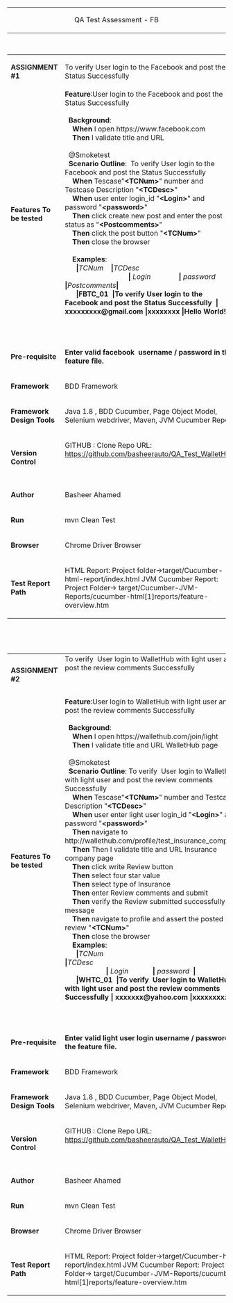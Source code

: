 <table width="750">
<tbody>
<tr>
<td width="750">
<p style="text-align: center;">QA Test Assessment - FB</p>
</td>
</tr>
</tbody>
</table>
<p>&nbsp;</p>
<table width="750">
<tbody>
<tr>
<td width="156">
<p><strong>ASSIGNMENT #1</strong></p>
</td>
<td width="594">
<p>To verify User login to the Facebook and post the Status Successfully</p>
</td>
</tr>
<tr>
<td width="156">
<p><strong>Features To be tested</strong></p>
</td>
<td width="594"><strong>Feature</strong>:User login to the Facebook and post the Status Successfully<br /> <br /> &nbsp; <strong>Background</strong>:<br /> &nbsp;&nbsp;&nbsp; <strong>When </strong>I open https://www.facebook.com<br /> &nbsp;&nbsp;&nbsp; <strong>Then </strong>I validate title and URL<br /> <br /> &nbsp; @Smoketest<br /> &nbsp; <strong>Scenario Outline</strong>:&nbsp; To verify User login to the Facebook and post the Status Successfully<br /> &nbsp;&nbsp;&nbsp; <strong>When </strong>Tescase"<strong>&lt;TCNum&gt;</strong>" number and Testcase Description "<strong>&lt;TCDesc&gt;</strong>"<br /> &nbsp;&nbsp;&nbsp; <strong>When </strong>user enter login_id "<strong>&lt;Login&gt;</strong>" and password "<strong>&lt;password&gt;</strong>"<br /> &nbsp;&nbsp;&nbsp; <strong>Then </strong>click create new post and enter the post status as "<strong>&lt;Postcomments&gt;</strong>"<br /> &nbsp;&nbsp;&nbsp; <strong>Then </strong>click the post button "<strong>&lt;TCNum&gt;</strong>"<br /> &nbsp;&nbsp;&nbsp; <strong>Then </strong>close the browser<br /> <br /> &nbsp;&nbsp;&nbsp; <strong>Examples</strong>:<br /> &nbsp;&nbsp;&nbsp;&nbsp;&nbsp; <strong>|</strong><em>TCNum&nbsp;&nbsp;&nbsp; </em><strong>|</strong><em>TCDesc&nbsp;&nbsp;&nbsp;&nbsp;&nbsp;&nbsp;&nbsp;&nbsp;&nbsp;&nbsp;&nbsp;&nbsp;&nbsp;&nbsp;&nbsp;&nbsp;&nbsp;&nbsp;&nbsp;&nbsp;&nbsp;&nbsp;&nbsp;&nbsp;&nbsp;&nbsp;&nbsp;&nbsp;&nbsp;&nbsp; &nbsp;&nbsp;&nbsp;&nbsp;&nbsp;&nbsp;&nbsp;&nbsp;&nbsp;&nbsp;&nbsp;&nbsp;&nbsp;&nbsp;&nbsp;&nbsp;&nbsp;&nbsp;&nbsp;&nbsp;&nbsp;&nbsp;&nbsp;&nbsp;&nbsp;&nbsp;&nbsp;&nbsp;&nbsp;&nbsp;&nbsp;&nbsp;&nbsp;&nbsp;</em><strong>| </strong><em>Login&nbsp;&nbsp;&nbsp;&nbsp;&nbsp;&nbsp;&nbsp;&nbsp;&nbsp;&nbsp;&nbsp;&nbsp;&nbsp;&nbsp; </em><strong>| </strong><em>password&nbsp; </em><strong>|</strong><em>Postcomments</em><strong>|<br /> &nbsp;&nbsp;&nbsp;&nbsp;&nbsp; |</strong><strong>FBTC_01&nbsp; </strong><strong>|</strong><strong>To verify User login to the Facebook and post the Status Successfully&nbsp; </strong><strong>| </strong><strong>xxxxxxxxx@gmail.com </strong><strong>|</strong><strong>xxxxxxxx</strong> <strong>|</strong><strong>Hello World!</strong><strong>|</strong>
<p>&nbsp;</p>
</td>
</tr>
<tr>
<td width="156">
<p><strong>Pre-requisite </strong></p>
</td>
<td width="594">
<p><strong>Enter valid facebook &nbsp;username / password in the feature file.</strong></p>
</td>
</tr>
<tr>
<td width="156">
<p><strong>Framework</strong></p>
</td>
<td width="594">
<p>BDD Framework</p>
</td>
</tr>
<tr>
<td width="156">
<p><strong>Framework Design Tools</strong></p>
</td>
<td width="594">
<p>Java 1.8 , BDD Cucumber, Page Object Model, Selenium webdriver, Maven, JVM Cucumber Report</p>
</td>
</tr>
<tr>
<td width="156">
<p><strong>Version Control</strong></p>
</td>
<td width="594">
<p>GITHUB : Clone Repo URL: <a href="https://github.com/basheerauto/QA_Test_WalletHub">https://github.com/basheerauto/QA_Test_WalletHub</a></p>
<p>&nbsp;</p>
</td>
</tr>
<tr>
<td width="156">
<p><strong>Author </strong></p>
</td>
<td width="594">
<p>Basheer Ahamed</p>
</td>
</tr>
<tr>
<td width="156">
<p><strong>Run</strong></p>
</td>
<td width="594">
<p>mvn Clean Test</p>
</td>
</tr>
<tr>
<td width="156">
<p><strong>Browser</strong></p>
</td>
<td width="594">
<p>Chrome Driver Browser</p>
</td>
</tr>
<tr>
<td width="156">
<p><strong>Test Report Path</strong></p>
</td>
<td width="594">
<p>HTML Report: Project folder&rarr;target/Cucumber-html-report/index.html JVM Cucumber Report: Project Folder&rarr; target/Cucumber-JVM-Reports/cucumber-html[1]reports/feature-overview.htm</p>
</td>
</tr>
</tbody>
</table>
<p>&nbsp;</p>
<p>&nbsp;</p>
<table width="750">
<tbody>
<tr>
<td width="156">
<p><strong>ASSIGNMENT #2</strong></p>
</td>
<td width="594">To verify&nbsp; User login to WalletHub with light user and post the review comments Successfully
<p>&nbsp;</p>
</td>
</tr>
<tr>
<td width="156">
<p><strong>Features To be tested</strong></p>
</td>
<td width="594"><strong>Feature</strong>:User login to WalletHub with light user and post the review comments Successfully<br /> <br /> &nbsp; <strong>Background</strong>:<br /> &nbsp;&nbsp;&nbsp; <strong>When </strong>I open https://wallethub.com/join/light<br /> &nbsp;&nbsp;&nbsp; <strong>Then </strong>I validate title and URL WalletHub page<br /> <br /> &nbsp; @Smoketest<br /> &nbsp; <strong>Scenario Outline</strong>: To verify&nbsp; User login to WalletHub with light user and post the review comments Successfully<br /> &nbsp;&nbsp;&nbsp; <strong>When </strong>Tescase"<strong>&lt;TCNum&gt;</strong>" number and Testcase Description "<strong>&lt;TCDesc&gt;</strong>"<br /> &nbsp;&nbsp;&nbsp; <strong>When </strong>user enter light user login_id "<strong>&lt;Login&gt;</strong>" and password "<strong>&lt;password&gt;</strong>"<br /> &nbsp;&nbsp;&nbsp; <strong>Then </strong>navigate to&nbsp; http://wallethub.com/profile/test_insurance_company/<br /> &nbsp;&nbsp;&nbsp; <strong>Then </strong>Then I validate title and URL Insurance company page<br /> &nbsp;&nbsp;&nbsp; <strong>Then </strong>click write Review button<br /> &nbsp;&nbsp;&nbsp; <strong>Then </strong>select four star value<br /> &nbsp;&nbsp;&nbsp; <strong>Then </strong>select type of Insurance<br /> &nbsp;&nbsp;&nbsp; <strong>Then </strong>enter Review comments and submit<br /> &nbsp;&nbsp;&nbsp; <strong>Then </strong>verify the Review submitted successfully message<br /> &nbsp;&nbsp;&nbsp; <strong>Then </strong>navigate to profile and assert the posted review "<strong>&lt;TCNum&gt;</strong>"<br /> &nbsp;&nbsp;&nbsp; <strong>Then </strong>close the browser<br /> &nbsp;&nbsp;&nbsp; <strong>Examples</strong>:<br /> &nbsp;&nbsp;&nbsp;&nbsp;&nbsp; <strong>|</strong><em>TCNum&nbsp;&nbsp;&nbsp; </em><strong>|</strong><em>TCDesc&nbsp;&nbsp;&nbsp;&nbsp;&nbsp;&nbsp;&nbsp;&nbsp;&nbsp;&nbsp;&nbsp;&nbsp;&nbsp;&nbsp;&nbsp;&nbsp;&nbsp;&nbsp;&nbsp;&nbsp;&nbsp;&nbsp;&nbsp;&nbsp;&nbsp;&nbsp;&nbsp;&nbsp;&nbsp;&nbsp;&nbsp;&nbsp;&nbsp;&nbsp;&nbsp;&nbsp;&nbsp;&nbsp;&nbsp;&nbsp;&nbsp;&nbsp;&nbsp;&nbsp;&nbsp;&nbsp;&nbsp;&nbsp;&nbsp;&nbsp;&nbsp;&nbsp;&nbsp;&nbsp;&nbsp;&nbsp;&nbsp;&nbsp;&nbsp;&nbsp;&nbsp;&nbsp;&nbsp;&nbsp; &nbsp;&nbsp;&nbsp;&nbsp;&nbsp;&nbsp;&nbsp;&nbsp;&nbsp;&nbsp;&nbsp;&nbsp;&nbsp;&nbsp;&nbsp;&nbsp;&nbsp;&nbsp;&nbsp;&nbsp;&nbsp;&nbsp;</em><strong>| </strong><em>Login&nbsp;&nbsp;&nbsp;&nbsp;&nbsp;&nbsp;&nbsp;&nbsp;&nbsp;&nbsp;&nbsp;&nbsp; </em><strong>| </strong><em>password&nbsp; </em><strong>|<br /> &nbsp;&nbsp;&nbsp;&nbsp;&nbsp; |</strong><strong>WHTC_01&nbsp; </strong><strong>|</strong><strong>To verify&nbsp; User login to WalletHub with light user and post the review comments Successfully </strong><strong>| </strong><strong>xxxxxxx@yahoo.com </strong><strong>|</strong><strong>xxxxxxxxxx</strong> <strong>|</strong>
<p>&nbsp;</p>
</td>
</tr>
<tr>
<td width="156">
<p><strong>Pre-requisite </strong></p>
</td>
<td width="594">
<p><strong>Enter valid light user login username / password in the feature file.</strong></p>
</td>
</tr>
<tr>
<td width="156">
<p><strong>Framework</strong></p>
</td>
<td width="594">
<p>BDD Framework</p>
</td>
</tr>
<tr>
<td width="156">
<p><strong>Framework Design Tools</strong></p>
</td>
<td width="594">
<p>Java 1.8 , BDD Cucumber, Page Object Model, Selenium webdriver, Maven, JVM Cucumber Report</p>
</td>
</tr>
<tr>
<td width="156">
<p><strong>Version Control</strong></p>
</td>
<td width="594">
<p>GITHUB : Clone Repo URL: <a href="https://github.com/basheerauto/QA_Test_WalletHub">https://github.com/basheerauto/QA_Test_WalletHub</a></p>
<p>&nbsp;</p>
</td>
</tr>
<tr>
<td width="156">
<p><strong>Author </strong></p>
</td>
<td width="594">
<p>Basheer Ahamed</p>
</td>
</tr>
<tr>
<td width="156">
<p><strong>Run</strong></p>
</td>
<td width="594">
<p>mvn Clean Test</p>
</td>
</tr>
<tr>
<td width="156">
<p><strong>Browser</strong></p>
</td>
<td width="594">
<p>Chrome Driver Browser</p>
</td>
</tr>
<tr>
<td width="156">
<p><strong>Test Report Path</strong></p>
</td>
<td width="594">
<p>HTML Report: Project folder&rarr;target/Cucumber-html-report/index.html JVM Cucumber Report: Project Folder&rarr; target/Cucumber-JVM-Reports/cucumber-html[1]reports/feature-overview.htm</p>
</td>
</tr>
</tbody>
</table>
